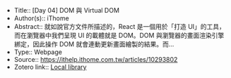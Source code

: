 - Title:: [Day 04] DOM 與 Virtual DOM
- Author(s):: iThome
- Abstract:: 就如說官方文件所描述的，React 是一個用於「打造 UI」的工具，而在瀏覽器中我們呈現 UI 的載體就是 DOM。DOM 與瀏覽器的畫面渲染引擎綁定，因此操作 DOM 就會連動更新畫面繪製的結果。而...
- Type:: Webpage
- Source:: https://ithelp.ithome.com.tw/articles/10293802
- Zotero link:: [Local library](zotero://select/library/items/P52QYVLJ)

